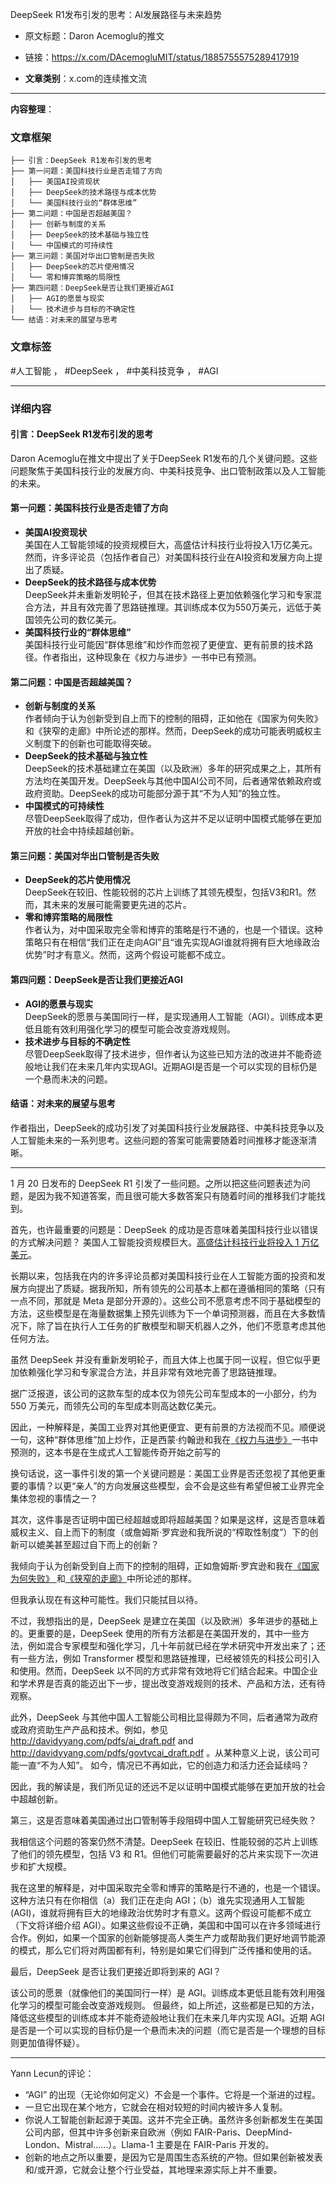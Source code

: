 DeepSeek R1发布引发的思考：AI发展路径与未来趋势  
- 原文标题：Daron Acemoglu的推文
- 链接：https://x.com/DAcemogluMIT/status/1885755575289417919  

- **文章类别**：x.com的连续推文流  

---

**内容整理**：

### 文章框架
```
├── 引言：DeepSeek R1发布引发的思考
├── 第一问题：美国科技行业是否走错了方向
│   ├── 美国AI投资现状
│   ├── DeepSeek的技术路径与成本优势
│   └── 美国科技行业的“群体思维”
├── 第二问题：中国是否超越美国？
│   ├── 创新与制度的关系
│   ├── DeepSeek的技术基础与独立性
│   └── 中国模式的可持续性
├── 第三问题：美国对华出口管制是否失败
│   ├── DeepSeek的芯片使用情况
│   └── 零和博弈策略的局限性
├── 第四问题：DeepSeek是否让我们更接近AGI
│   ├── AGI的愿景与现实
│   └── 技术进步与目标的不确定性
└── 结语：对未来的展望与思考
```

### 文章标签
#人工智能 ， #DeepSeek ， #中美科技竞争 ， #AGI

---

### 详细内容

#### 引言：DeepSeek R1发布引发的思考
Daron Acemoglu在推文中提出了关于DeepSeek R1发布的几个关键问题。这些问题聚焦于美国科技行业的发展方向、中美科技竞争、出口管制政策以及人工智能的未来。

#### 第一问题：美国科技行业是否走错了方向
- **美国AI投资现状**  
美国在人工智能领域的投资规模巨大，高盛估计科技行业将投入1万亿美元。然而，许多评论员（包括作者自己）对美国科技行业在AI投资和发展方向上提出了质疑。
- **DeepSeek的技术路径与成本优势**  
DeepSeek并未重新发明轮子，但其在技术路径上更加依赖强化学习和专家混合方法，并且有效完善了思路链推理。其训练成本仅为550万美元，远低于美国领先公司的数亿美元。
- **美国科技行业的“群体思维”**  
美国科技行业可能因“群体思维”和炒作而忽视了更便宜、更有前景的技术路径。作者指出，这种现象在《权力与进步》一书中已有预测。

#### 第二问题：中国是否超越美国？
- **创新与制度的关系**  
作者倾向于认为创新受到自上而下的控制的阻碍，正如他在《国家为何失败》和《狭窄的走廊》中所论述的那样。然而，DeepSeek的成功可能表明威权主义制度下的创新也可能取得突破。
- **DeepSeek的技术基础与独立性**  
DeepSeek的技术基础建立在美国（以及欧洲）多年的研究成果之上，其所有方法均在美国开发。DeepSeek与其他中国AI公司不同，后者通常依赖政府或政府资助。DeepSeek的成功可能部分源于其“不为人知”的独立性。
- **中国模式的可持续性**  
尽管DeepSeek取得了成功，但作者认为这并不足以证明中国模式能够在更加开放的社会中持续超越创新。

#### 第三问题：美国对华出口管制是否失败
- **DeepSeek的芯片使用情况**  
DeepSeek在较旧、性能较弱的芯片上训练了其领先模型，包括V3和R1。然而，其未来的发展可能需要更先进的芯片。
- **零和博弈策略的局限性**  
作者认为，对中国采取完全零和博弈的策略是行不通的，也是一个错误。这种策略只有在相信“我们正在走向AGI”且“谁先实现AGI谁就将拥有巨大地缘政治优势”时才有意义。然而，这两个假设可能都不成立。

#### 第四问题：DeepSeek是否让我们更接近AGI
- **AGI的愿景与现实**  
DeepSeek的愿景与美国同行一样，是实现通用人工智能（AGI）。训练成本更低且能有效利用强化学习的模型可能会改变游戏规则。
- **技术进步与目标的不确定性**  
尽管DeepSeek取得了技术进步，但作者认为这些已知方法的改进并不能奇迹般地让我们在未来几年内实现AGI。近期AGI是否是一个可以实现的目标仍是一个悬而未决的问题。

#### 结语：对未来的展望与思考
作者指出，DeepSeek的成功引发了对美国科技行业发展路径、中美科技竞争以及人工智能未来的一系列思考。这些问题的答案可能需要随着时间推移才能逐渐清晰。

---


1 月 20 日发布的 DeepSeek R1 引发了一些问题。之所以把这些问题表述为问题，是因为我不知道答案，而且很可能大多数答案只有随着时间的推移我们才能找到。

首先，也许最重要的问题是：DeepSeek 的成功是否意味着美国科技行业以错误的方式解决问题？
美国人工智能投资规模巨大。[高盛估计科技行业将投入 1 万亿美元]( https://goldmansachs.com/insights/articles/will-the-1-trillion-of-generative-ai-investment-pay-off)。

长期以来，包括我在内的许多评论员都对美国科技行业在人工智能方面的投资和发展方向提出了质疑。据我所知，所有领先的公司基本上都在遵循相同的策略（只有一点不同，那就是 Meta 是部分开源的）。这些公司不愿意考虑不同于基础模型的方法，这些模型是在海量数据集上预先训练为下一个单词预测器，而且在大多数情况下，除了旨在执行人工任务的扩散模型和聊天机器人之外，他们不愿意考虑其他任何方法。

虽然 DeepSeek 并没有重新发明轮子，而且大体上也属于同一议程，但它似乎更加依赖强化学习和专家混合方法，并且非常有效地完善了思路链推理。

据广泛报道，该公司的这款车型的成本仅为领先公司车型成本的一小部分，约为 550 万美元，而领先公司的车型成本则高达数亿美元。

因此，一种解释是，美国工业界对其他更便宜、更有前景的方法视而不见。顺便说一句，这种“群体思维”加上炒作，正是西蒙·约翰逊和我在[《权力与进步》](https://amazon.com/Power-Progress-Thousand-Year-Technology-Prosperity/dp/1541702530/)一书中预测的，这本书是在生成式人工智能传奇开始之前写的

换句话说，这一事件引发的第一个关键问题是：美国工业界是否还忽视了其他更重要的事情？以更“亲人”的方向发展这些模型，会不会是这些有希望但被工业界完全集体忽视的事情之一？

其次，这件事是否证明中国已经超越或即将超越美国？如果是这样，这是否意味着威权主义、自上而下的制度（或詹姆斯·罗宾逊和我所说的“榨取性制度”）下的创新可以媲美甚至超过自下而上的创新？

我倾向于认为创新受到自上而下的控制的阻碍，正如詹姆斯·罗宾逊和我在[《国家为何失败》 ](https://amazon.com/Why-Nations-Fail-Origins-Prosperity/dp/0307719227/)和[《狭窄的走廊》]( https://amazon.com/Narrow-Corridor-States-Societies-Liberty/dp/0735224404/)中所论述的那样。

但我承认现在有这种可能性。我们只能拭目以待。

不过，我想指出的是，DeepSeek 是建立在美国（以及欧洲）多年进步的基础上的。更重要的是，DeepSeek 使用的所有方法都是在美国开发的，其中一些方法，例如混合专家模型和强化学习，几十年前就已经在学术研究中开发出来了；还有一些方法，例如 Transformer 模型和思路链推理，已经被领先的科技公司引入和使用。然而，DeepSeek 以不同的方式非常有效地将它们结合起来。中国企业和学术界是否真的能迈出下一步，提出改变游戏规则的技术、产品和方法，还有待观察。

此外，DeepSeek 与其他中国人工智能公司相比显得颇为不同，后者通常为政府或政府资助生产产品和技术。例如，参见 http://davidyyang.com/pdfs/ai_draft.pdf and http://davidyyang.com/pdfs/govtvcai_draft.pdf 。从某种意义上说，该公司可能一直“不为人知”。
如今，情况已不再如此，它的创造力和活力还会延续吗？

因此，我的解读是，我们所见证的还远不足以证明中国模式能够在更加开放的社会中超越创新。

第三，这是否意味着美国通过出口管制等手段阻碍中国人工智能研究已经失败？

我相信这个问题的答案仍然不清楚。DeepSeek 在较旧、性能较弱的芯片上训练了他们的领先模型，包括 V3 和 R1。但他们可能需要最好的芯片来实现下一次进步和扩大规模。

我在这里的解释是，对中国采取完全零和博弈的策略是行不通的，也是一个错误。这种方法只有在你相信（a）我们正在走向 AGI；（b）谁先实现通用人工智能 (AGI)，谁就将拥有巨大的地缘政治优势时才有意义。这两个假设可能都不成立（下文将详细介绍 AGI）。如果这些假设不正确，美国和中国可以在许多领域进行合作。例如，如果一个国家的创新能够提高人类生产力或帮助我们更好地调节能源的模式，那么它们将对两国都有利，特别是如果它们得到广泛传播和使用的话。

最后，DeepSeek 是否让我们更接近即将到来的 AGI？

该公司的愿景（就像他们的美国同行一样）是 AGI。训练成本更低且能有效利用强化学习的模型可能会改变游戏规则。
但最终，如上所述，这些都是已知的方法，降低这些模型的训练成本并不能奇迹般地让我们在未来几年内实现 AGI。近期 AGI 是否是一个可以实现的目标仍是一个悬而未决的问题（而它是否是一个理想的目标则更加值得怀疑）。

---

Yann Lecun的评论：

- “AGI” 的出现（无论你如何定义）不会是一个事件。它将是一个渐进的过程。
- 一旦它出现在某个地方，它就会在相对较短的时间内被许多人复制。
- 你说人工智能创新起源于美国。这并不完全正确。虽然许多创新都发生在美国公司内部，但其中许多创新来自欧洲（例如 FAIR-Paris、DeepMind-London、Mistral……）。Llama-1 主要是在 FAIR-Paris 开发的。
- 创新的地点之所以重要，是因为它是周围生态系统的产物。但如果创新被发表和/或开源，它就会让整个行业受益，其地理来源实际上并不重要。